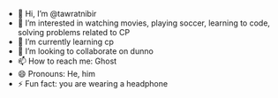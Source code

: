 - 👋 Hi, I’m @tawratnibir
- 👀 I’m interested in watching movies, playing soccer, learning to code, solving problems related to CP
- 🌱 I’m currently learning cp
- 💞️ I’m looking to collaborate on dunno
- 📫 How to reach me: Ghost
- 😄 Pronouns: He, him
- ⚡ Fun fact: you are wearing a headphone

<!---
tawratnibir/tawratnibir is a ✨ special ✨ repository because its `README.md` (this file) appears on your GitHub profile.
You can click the Preview link to take a look at your changes.
--->
